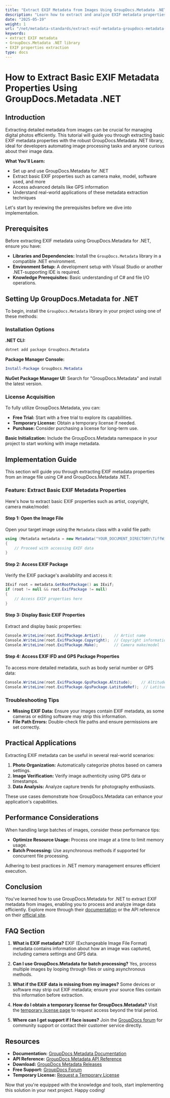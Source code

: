 ```yaml
---
title: "Extract EXIF Metadata from Images Using GroupDocs.Metadata .NET Library"
description: "Learn how to extract and analyze EXIF metadata properties, like camera settings and GPS data, using the powerful GroupDocs.Metadata .NET library."
date: "2025-05-19"
weight: 1
url: "/net/metadata-standards/extract-exif-metadata-groupdocs-metadata-net/"
keywords:
- extract EXIF metadata
- GroupDocs.Metadata .NET library
- EXIF properties extraction
type: docs
---
```

# How to Extract Basic EXIF Metadata Properties Using GroupDocs.Metadata .NET

## Introduction

Extracting detailed metadata from images can be crucial for managing digital photos efficiently. This tutorial will guide you through extracting basic EXIF metadata properties with the robust GroupDocs.Metadata .NET library, ideal for developers automating image processing tasks and anyone curious about their image data.

**What You'll Learn:**
- Set up and use GroupDocs.Metadata for .NET
- Extract basic EXIF properties such as camera make, model, software used, and more
- Access advanced details like GPS information
- Understand real-world applications of these metadata extraction techniques

Let's start by reviewing the prerequisites before we dive into implementation.

## Prerequisites

Before extracting EXIF metadata using GroupDocs.Metadata for .NET, ensure you have:
- **Libraries and Dependencies:** Install the `GroupDocs.Metadata` library in a compatible .NET environment.
- **Environment Setup:** A development setup with Visual Studio or another .NET-supporting IDE is required.
- **Knowledge Prerequisites:** Basic understanding of C# and file I/O operations.

## Setting Up GroupDocs.Metadata for .NET

To begin, install the `GroupDocs.Metadata` library in your project using one of these methods:

### Installation Options

**.NET CLI:**
```bash
dotnet add package GroupDocs.Metadata
```

**Package Manager Console:**
```powershell
Install-Package GroupDocs.Metadata
```

**NuGet Package Manager UI:**
Search for "GroupDocs.Metadata" and install the latest version.

### License Acquisition

To fully utilize GroupDocs.Metadata, you can:
- **Free Trial:** Start with a free trial to explore its capabilities.
- **Temporary License:** Obtain a temporary license if needed.
- **Purchase:** Consider purchasing a license for long-term use.

**Basic Initialization:**
Include the GroupDocs.Metadata namespace in your project to start working with image metadata.

## Implementation Guide

This section will guide you through extracting EXIF metadata properties from an image file using C# and GroupDocs.Metadata .NET.

### Feature: Extract Basic EXIF Metadata Properties

Here's how to extract basic EXIF properties such as artist, copyright, camera make/model:

#### Step 1: Open the Image File
Open your target image using the `Metadata` class with a valid file path:
```csharp
using (Metadata metadata = new Metadata("YOUR_DOCUMENT_DIRECTORY\TiffWithExif"))
{
    // Proceed with accessing EXIF data
}
```

#### Step 2: Access EXIF Package
Verify the EXIF package's availability and access it:
```csharp
IExif root = metadata.GetRootPackage() as IExif;
if (root != null && root.ExifPackage != null)
{
    // Access EXIF properties here
}
```

#### Step 3: Display Basic EXIF Properties
Extract and display basic properties:
```csharp
Console.WriteLine(root.ExifPackage.Artist);     // Artist name
Console.WriteLine(root.ExifPackage.Copyright);  // Copyright information
Console.WriteLine(root.ExifPackage.Make);       // Camera make/model
```

#### Step 4: Access EXIF IFD and GPS Package Properties
To access more detailed metadata, such as body serial number or GPS data:
```csharp
Console.WriteLine(root.ExifPackage.GpsPackage.Altitude);    // Altitude at which photo was taken
Console.WriteLine(root.ExifPackage.GpsPackage.LatitudeRef);  // Latitude reference (N/S)
```

### Troubleshooting Tips
- **Missing EXIF Data:** Ensure your images contain EXIF metadata, as some cameras or editing software may strip this information.
- **File Path Errors:** Double-check file paths and ensure permissions are set correctly.

## Practical Applications

Extracting EXIF metadata can be useful in several real-world scenarios:
1. **Photo Organization:** Automatically categorize photos based on camera settings.
2. **Image Verification:** Verify image authenticity using GPS data or timestamps.
3. **Data Analysis:** Analyze capture trends for photography enthusiasts.

These use cases demonstrate how GroupDocs.Metadata can enhance your application's capabilities.

## Performance Considerations

When handling large batches of images, consider these performance tips:
- **Optimize Resource Usage:** Process one image at a time to limit memory usage.
- **Batch Processing:** Use asynchronous methods if supported for concurrent file processing.

Adhering to best practices in .NET memory management ensures efficient execution.

## Conclusion

You've learned how to use GroupDocs.Metadata for .NET to extract EXIF metadata from images, enabling you to process and analyze image data efficiently. Explore more through their [documentation](https://docs.groupdocs.com/metadata/net/) or the API reference on their [official site](https://reference.groupdocs.com/metadata/net/).

## FAQ Section

1. **What is EXIF metadata?**
   EXIF (Exchangeable Image File Format) metadata contains information about how an image was captured, including camera settings and GPS data.

2. **Can I use GroupDocs.Metadata for batch processing?**
   Yes, process multiple images by looping through files or using asynchronous methods.

3. **What if the EXIF data is missing from my images?**
   Some devices or software may strip out EXIF metadata; ensure your source files contain this information before extraction.

4. **How do I obtain a temporary license for GroupDocs.Metadata?**
   Visit the [temporary license page](https://purchase.groupdocs.com/temporary-license) to request access beyond the trial period.

5. **Where can I get support if I face issues?**
   Join the [GroupDocs forum](https://forum.groupdocs.com/c/metadata/) for community support or contact their customer service directly.

## Resources
- **Documentation:** [GroupDocs Metadata Documentation](https://docs.groupdocs.com/metadata/net/)
- **API Reference:** [GroupDocs Metadata API Reference](https://reference.groupdocs.com/metadata/net/)
- **Download:** [GroupDocs Metadata Releases](https://releases.groupdocs.com/metadata/net/)
- **Free Support:** [GroupDocs Forum](https://forum.groupdocs.com/c/metadata/)
- **Temporary License:** [Request a Temporary License](https://purchase.groupdocs.com/temporary-license)

Now that you're equipped with the knowledge and tools, start implementing this solution in your next project. Happy coding!

